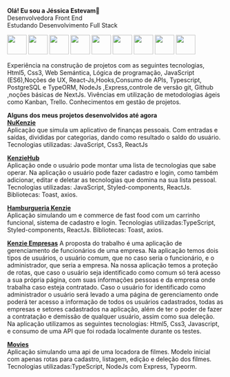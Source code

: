 <b>Olá! Eu sou a Jéssica Estevam</b>👋<br>
Desenvolvedora Front End<br>
Estudando Desenvolvimento Full Stack<br>

<div>
  <img height="45em" src="https://cdn.jsdelivr.net/gh/devicons/devicon/icons/react/react-original.svg" />
  <img height="45em" src="https://cdn.jsdelivr.net/gh/devicons/devicon/icons/html5/html5-original.svg" />
  <img height="45em" src="https://cdn.jsdelivr.net/gh/devicons/devicon/icons/css3/css3-original.svg" />
  <img height="45em" src="https://cdn.jsdelivr.net/gh/devicons/devicon/icons/typescript/typescript-original.svg" />
  <img height="45em" src="https://cdn.jsdelivr.net/gh/devicons/devicon/icons/nodejs/nodejs-original.svg" />
  <img height="45em" src="https://cdn.jsdelivr.net/gh/devicons/devicon/icons/javascript/javascript-original.svg" />
  <img height="45em" src="https://cdn.jsdelivr.net/gh/devicons/devicon/icons/express/express-original.svg" />
  <img height="45em"  src="https://cdn.jsdelivr.net/gh/devicons/devicon/icons/git/git-original.svg" />
  <img height="45em"  src="https://cdn.jsdelivr.net/gh/devicons/devicon/icons/postgresql/postgresql-original-wordmark.svg" />

  
</div>




Experiência na construção de projetos com as seguintes tecnologias, Html5, Css3, Web Semántica, Lógica de programação, JavaScript (ES6),Noções de UX, React-Js,Hooks,Consumo de APIs, Typescript, PostgreSQL e TypeORM, NodeJs ,Express,controle de versão git, Github ,noções básicas de NextJs.
Vivências em utilização de metodologias ágeis como Kanban, Trello. Conhecimentos em gestão de projetos. 

<b>Alguns dos meus projetos desenvolvidos até agora</b><br>
<b><a href="https://github.com/Kenzie-Academy-Brasil-Developers/nukenzie-react-jessica">NuKenzie</a></b>  <br>
Aplicação que simula um aplicativo de finanças pessoais. Com entradas e saídas, divididas por categorias, dando como resultado o saldo do usuário.
Tecnologias utilizadas: JavaScript, Css3, ReactJs

<b><a href="https://github.com/Kenzie-Academy-Brasil-Developers/react-entrega-kenzie-hub-JessicaNymeria" >KenzieHub</a></b><br>
Aplicação onde o usuário pode montar uma lista de tecnologias que sabe operar. 
Na aplicação o usuário pode fazer cadastro e login, como também adicionar, editar e deletar as tecnologias que domina na sua lista pessoal.
Tecnologias utilizadas: JavaScript, Styled-components, ReactJs. Bibliotecas: Toast, axios.

<b><a href="https://github.com/Kenzie-Academy-Brasil-Developers/burguerv2Jessica">Hamburgueria Kenzie</a></b><br>
Aplicação simulando um e commerce de fast food com um carrinho funcional, sistema de cadastro e login.
Tecnologias utilizadas:TypeScript, Styled-components, ReactJs. Bibliotecas: Toast, axios.

<b><a href="https://github.com/Kenzie-Academy-Brasil-Developers/m2-projeto-frotend-empresas_Jessica-Estevam">Kenzie Empresas</a></b>
A proposta do trabalho é uma aplicação de gerenciamento de funcionários de uma empresa. Na aplicação temos dois tipos de usuários, o usuário comum, que no caso seria o funcionário, e o administrador, que seria a empresa. Na nossa aplicação temos a proteção de rotas, que caso o usuário seja identificado como comum só terá acesso a sua própria página, com suas informações pessoas e da empresa onde trabalha caso esteja contratado. Caso o usuário for identificado como administrador o usuário será levado a uma página de gerenciamento onde poderá ter acesso a informação de todos os usuários cadastrados, todas as empresas e setores cadastrados na aplicação, além de ter o poder de fazer a contratação e demissão de qualquer usuário, assim como sua deleção.
Na aplicação utilizamos as seguintes tecnologias: Html5, Css3, Javascript, e consumo de uma API que foi rodada localmente durante os testes.

<b><a href="https://github.com/Kenzie-Academy-Brasil-Developers/movies-sp2-m4-Nymeria">Movies</a></b><br>
Aplicação simulando uma api de uma locadora de filmes. Modelo inicial com apenas rotas para cadastro, listagem, edição e deleção dos filmes.
Tecnologias utilizadas:TypeScript, NodeJs com Express, Typeorm.


